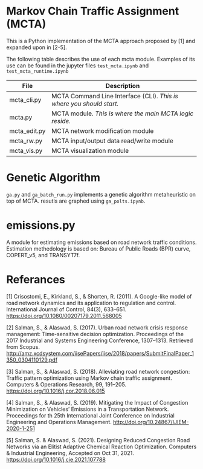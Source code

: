 # Markov Chain Traffic Assignment (MCTA)
This is a Python implementation of the MCTA approach proposed by [1] and expanded upon in [2-5].

The following table describes the use of each mcta module. Examples of its use can be found in the jupyter files `test_mcta.ipynb` and `test_mcta_runtime.ipynb`

File|Description
---|---
mcta_cli.py|MCTA Command Line Interface (CLI). *This is where you should start.*
mcta.py|MCTA module. *This is where the main MCTA logic reside.*
mcta_edit.py|MCTA network modification module
mcta_rw.py|MCTA input/output data read/write module
mcta_vis.py|MCTA visualization module

# Genetic Algorithm
`ga.py` and `ga_batch_run.py` implements a genetic algorithm metaheuristic on top of MCTA. resutls are graphed using `ga_polts.ipynb`.

# emissions.py
A module for estimating emissions based on road network traffic conditions. Estimation methedology is based on: Bureau of Public Roads (BPR) curve, COPERT_v5, and TRANSYT7f.

# Referances
[1] Crisostomi, E., Kirkland, S., & Shorten, R. (2011). A Google-like model of road network dynamics and its application to regulation and control. International Journal of Control, 84(3), 633–651. https://doi.org/10.1080/00207179.2011.568005

[2] Salman, S., & Alaswad, S. (2017). Urban road network crisis response management: Time-sensitive decision optimization. Proceedings of the 2017 Industrial and Systems Engineering Conference, 1307–1313. Retrieved from Scopus. http://amz.xcdsystem.com/iisePapers/iise/2018/papers/SubmitFinalPaper_1350_0304110129.pdf

[3] Salman, S., & Alaswad, S. (2018). Alleviating road network congestion: Traffic pattern optimization using Markov chain traffic assignment. Computers & Operations Research, 99, 191–205. https://doi.org/10.1016/j.cor.2018.06.015

[4] Salman, S., & Alaswad, S. (2019). Mitigating the Impact of Congestion Minimization on Vehicles’ Emissions in a Transportation Network. Proceedings for th 25th International Joint Conference on Industrial Engineering and Operations Management. http://doi.org/10.24867/IJIEM-2020-1-251

[5] Salman, S. & Alaswad, S. (2021). Designing Reduced Congestion Road Networks via an Elitist Adaptive Chemical Reaction Optimization. Computers & Industrial Engineering, Accepted on Oct 31, 2021. https://doi.org/10.1016/j.cie.2021.107788
